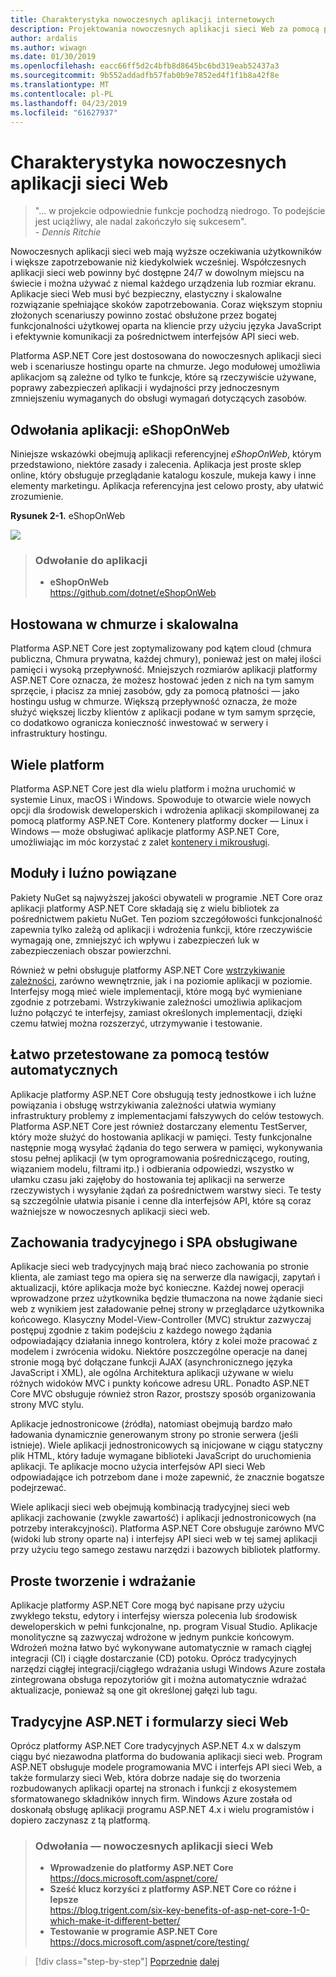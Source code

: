 ```yaml
---
title: Charakterystyka nowoczesnych aplikacji internetowych
description: Projektowania nowoczesnych aplikacji sieci Web za pomocą platformy ASP.NET Core i platformy Azure | Charakterystyka nowoczesnych aplikacji sieci web
author: ardalis
ms.author: wiwagn
ms.date: 01/30/2019
ms.openlocfilehash: eacc66ff5d2c4bfb8d8645bc6bd319eab52437a3
ms.sourcegitcommit: 9b552addadfb57fab0b9e7852ed4f1f1b8a42f8e
ms.translationtype: MT
ms.contentlocale: pl-PL
ms.lasthandoff: 04/23/2019
ms.locfileid: "61627937"
---
```

# <a name="characteristics-of-modern-web-applications"></a>Charakterystyka nowoczesnych aplikacji sieci Web

> "… w projekcie odpowiednie funkcje pochodzą niedrogo. To podejście jest uciążliwy, ale nadal zakończyło się sukcesem".  
> _\- Dennis Ritchie_

Nowoczesnych aplikacji sieci web mają wyższe oczekiwania użytkowników i większe zapotrzebowanie niż kiedykolwiek wcześniej. Współczesnych aplikacji sieci web powinny być dostępne 24/7 w dowolnym miejscu na świecie i można używać z niemal każdego urządzenia lub rozmiar ekranu. Aplikacje sieci Web musi być bezpieczny, elastyczny i skalowalne rozwiązanie spełniające skoków zapotrzebowania. Coraz większym stopniu złożonych scenariuszy powinno zostać obsłużone przez bogatej funkcjonalności użytkowej oparta na kliencie przy użyciu języka JavaScript i efektywnie komunikacji za pośrednictwem interfejsów API sieci web.

Platforma ASP.NET Core jest dostosowana do nowoczesnych aplikacji sieci web i scenariusze hostingu oparte na chmurze. Jego modułowej umożliwia aplikacjom są zależne od tylko te funkcje, które są rzeczywiście używane, poprawy zabezpieczeń aplikacji i wydajności przy jednoczesnym zmniejszeniu wymaganych do obsługi wymagań dotyczących zasobów.

## <a name="reference-application-eshoponweb"></a>Odwołania aplikacji: eShopOnWeb

Niniejsze wskazówki obejmują aplikacji referencyjnej _eShopOnWeb_, którym przedstawiono, niektóre zasady i zalecenia. Aplikacja jest proste sklep online, który obsługuje przeglądanie katalogu koszule, mukeja kawy i inne elementy marketingu. Aplikacja referencyjna jest celowo prosty, aby ułatwić zrozumienie.

**Rysunek 2-1.** eShopOnWeb

![](./media/image2-1.png)

> ### <a name="reference-application"></a>Odwołanie do aplikacji
>
> - **eShopOnWeb**  
>   <https://github.com/dotnet/eShopOnWeb>

## <a name="cloud-hosted-and-scalable"></a>Hostowana w chmurze i skalowalna

Platforma ASP.NET Core jest zoptymalizowany pod kątem cloud (chmura publiczna, Chmura prywatna, każdej chmury), ponieważ jest on małej ilości pamięci i wysoką przepływność. Mniejszych rozmiarów aplikacji platformy ASP.NET Core oznacza, że możesz hostować jeden z nich na tym samym sprzęcie, i płacisz za mniej zasobów, gdy za pomocą płatności — jako hostingu usług w chmurze. Większą przepływność oznacza, że może służyć większej liczby klientów z aplikacji podane w tym samym sprzęcie, co dodatkowo ogranicza konieczność inwestować w serwery i infrastruktury hostingu.

## <a name="cross-platform"></a>Wiele platform

Platforma ASP.NET Core jest dla wielu platform i można uruchomić w systemie Linux, macOS i Windows. Spowoduje to otwarcie wiele nowych opcji dla środowisk deweloperskich i wdrożenia aplikacji skompilowanej za pomocą platformy ASP.NET Core. Kontenery platformy docker — Linux i Windows — może obsługiwać aplikacje platformy ASP.NET Core, umożliwiając im móc korzystać z zalet [kontenery i mikrousługi](../microservices-architecture/index.md).

## <a name="modular-and-loosely-coupled"></a>Moduły i luźno powiązane

Pakiety NuGet są najwyższej jakości obywateli w programie .NET Core oraz aplikacji platformy ASP.NET Core składają się z wielu bibliotek za pośrednictwem pakietu NuGet. Ten poziom szczegółowości funkcjonalność zapewnia tylko zależą od aplikacji i wdrożenia funkcji, które rzeczywiście wymagają one, zmniejszyć ich wpływu i zabezpieczeń luk w zabezpieczeniach obszar powierzchni.

Również w pełni obsługuje platformy ASP.NET Core [wstrzykiwanie zależności](https://deviq.com/dependency-injection/), zarówno wewnętrznie, jak i na poziomie aplikacji w poziomie. Interfejsy mogą mieć wiele implementacji, które mogą być wymieniane zgodnie z potrzebami. Wstrzykiwanie zależności umożliwia aplikacjom luźno połączyć te interfejsy, zamiast określonych implementacji, dzięki czemu łatwiej można rozszerzyć, utrzymywanie i testowanie.

## <a name="easily-tested-with-automated-tests"></a>Łatwo przetestowane za pomocą testów automatycznych

Aplikacje platformy ASP.NET Core obsługują testy jednostkowe i ich luźne powiązania i obsługę wstrzykiwania zależności ułatwia wymiany infrastruktury problemy z implementacjami fałszywych do celów testowych. Platforma ASP.NET Core jest również dostarczany elementu TestServer, który może służyć do hostowania aplikacji w pamięci. Testy funkcjonalne następnie mogą wysyłać żądania do tego serwera w pamięci, wykonywania stosu pełnej aplikacji (w tym oprogramowania pośredniczącego, routing, wiązaniem modelu, filtrami itp.) i odbierania odpowiedzi, wszystko w ułamku czasu jaki zajęłoby do hostowania tej aplikacji na serwerze rzeczywistych i wysyłanie żądań za pośrednictwem warstwy sieci. Te testy są szczególnie ułatwia pisanie i cenne dla interfejsów API, które są coraz ważniejsze w nowoczesnych aplikacji sieci web.

## <a name="traditional-and-spa-behaviors-supported"></a>Zachowania tradycyjnego i SPA obsługiwane

Aplikacje sieci web tradycyjnych mają brać nieco zachowania po stronie klienta, ale zamiast tego ma opiera się na serwerze dla nawigacji, zapytań i aktualizacji, które aplikacja może być konieczne. Każdej nowej operacji wprowadzone przez użytkownika będzie tłumaczona na nowe żądanie sieci web z wynikiem jest załadowanie pełnej strony w przeglądarce użytkownika końcowego. Klasyczny Model-View-Controller (MVC) struktur zazwyczaj postępuj zgodnie z takim podejściu z każdego nowego żądania odpowiadający działania innego kontrolera, który z kolei może pracować z modelem i zwrócenia widoku. Niektóre poszczególne operacje na danej stronie mogą być dołączane funkcji AJAX (asynchronicznego języka JavaScript i XML), ale ogólna Architektura aplikacji używane w wielu różnych widoków MVC i punkty końcowe adresu URL. Ponadto ASP.NET Core MVC obsługuje również stron Razor, prostszy sposób organizowania strony MVC stylu.

Aplikacje jednostronicowe (źródła), natomiast obejmują bardzo mało ładowania dynamicznie generowanym strony po stronie serwera (jeśli istnieje). Wiele aplikacji jednostronicowych są inicjowane w ciągu statyczny plik HTML, który ładuje wymagane biblioteki JavaScript do uruchomienia aplikacji. Te aplikacje mocno użycia interfejsów API sieci Web odpowiadające ich potrzebom dane i może zapewnić, że znacznie bogatsze podejrzewać.

Wiele aplikacji sieci web obejmują kombinacją tradycyjnej sieci web aplikacji zachowanie (zwykle zawartość) i aplikacji jednostronicowych (na potrzeby interakcyjności). Platforma ASP.NET Core obsługuje zarówno MVC (widoki lub strony oparte na) i interfejsy API sieci web w tej samej aplikacji przy użyciu tego samego zestawu narzędzi i bazowych bibliotek platformy.

## <a name="simple-development-and-deployment"></a>Proste tworzenie i wdrażanie

Aplikacje platformy ASP.NET Core mogą być napisane przy użyciu zwykłego tekstu, edytory i interfejsy wiersza polecenia lub środowisk deweloperskich w pełni funkcjonalne, np. program Visual Studio. Aplikacje monolityczne są zazwyczaj wdrożone w jednym punkcie końcowym. Wdrożeń można łatwo być wykonywane automatycznie w ramach ciągłej integracji (CI) i ciągłe dostarczanie (CD) potoku. Oprócz tradycyjnych narzędzi ciągłej integracji/ciągłego wdrażania usługi Windows Azure została zintegrowana obsługa repozytoriów git i można automatycznie wdrażać aktualizacje, ponieważ są one git określonej gałęzi lub tagu.

## <a name="traditional-aspnet-and-web-forms"></a>Tradycyjne ASP.NET i formularzy sieci Web

Oprócz platformy ASP.NET Core tradycyjnych ASP.NET 4.x w dalszym ciągu być niezawodna platforma do budowania aplikacji sieci web. Program ASP.NET obsługuje modele programowania MVC i interfejs API sieci Web, a także formularzy sieci Web, która dobrze nadaje się do tworzenia rozbudowanych aplikacji opartej na stronach i funkcji z ekosystemem sformatowanego składników innych firm. Windows Azure została od doskonałą obsługę aplikacji programu ASP.NET 4.x i wielu programistów i dopiero zaczynasz z tą platformą.

> ### <a name="references--modern-web-applications"></a>Odwołania — nowoczesnych aplikacji sieci Web
>
> - **Wprowadzenie do platformy ASP.NET Core**  
>   <https://docs.microsoft.com/aspnet/core/>
> - **Sześć klucz korzyści z platformy ASP.NET Core co różne i lepsze**  
>   <https://blog.trigent.com/six-key-benefits-of-asp-net-core-1-0-which-make-it-different-better/>
> - **Testowanie w programie ASP.NET Core**  
>   <https://docs.microsoft.com/aspnet/core/testing/>

>[!div class="step-by-step"]
>[Poprzednie](index.md)
>[dalej](choose-between-traditional-web-and-single-page-apps.md)
